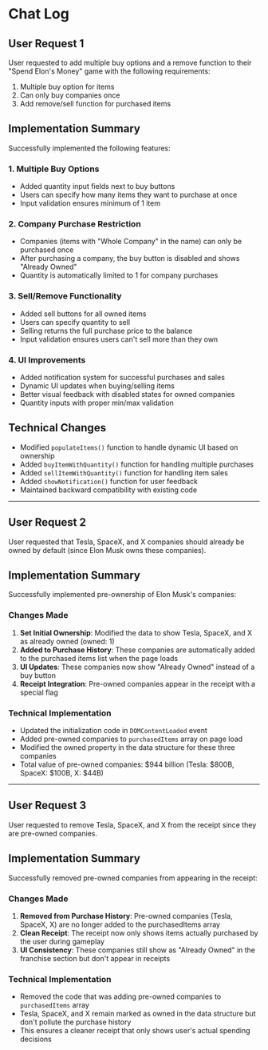 # Chat Log

## User Request 1
User requested to add multiple buy options and a remove function to their "Spend Elon's Money" game with the following requirements:
1. Multiple buy option for items
2. Can only buy companies once
3. Add remove/sell function for purchased items

## Implementation Summary
Successfully implemented the following features:

### 1. Multiple Buy Options
- Added quantity input fields next to buy buttons
- Users can specify how many items they want to purchase at once
- Input validation ensures minimum of 1 item

### 2. Company Purchase Restriction
- Companies (items with "Whole Company" in the name) can only be purchased once
- After purchasing a company, the buy button is disabled and shows "Already Owned"
- Quantity is automatically limited to 1 for company purchases

### 3. Sell/Remove Functionality
- Added sell buttons for all owned items
- Users can specify quantity to sell
- Selling returns the full purchase price to the balance
- Input validation ensures users can't sell more than they own

### 4. UI Improvements
- Added notification system for successful purchases and sales
- Dynamic UI updates when buying/selling items
- Better visual feedback with disabled states for owned companies
- Quantity inputs with proper min/max validation

## Technical Changes
- Modified `populateItems()` function to handle dynamic UI based on ownership
- Added `buyItemWithQuantity()` function for handling multiple purchases
- Added `sellItemWithQuantity()` function for handling item sales
- Added `showNotification()` function for user feedback
- Maintained backward compatibility with existing code

---

## User Request 2
User requested that Tesla, SpaceX, and X companies should already be owned by default (since Elon Musk owns these companies).

## Implementation Summary
Successfully implemented pre-ownership of Elon Musk's companies:

### Changes Made
1. **Set Initial Ownership**: Modified the data to show Tesla, SpaceX, and X as already owned (owned: 1)
2. **Added to Purchase History**: These companies are automatically added to the purchased items list when the page loads
3. **UI Updates**: These companies now show "Already Owned" instead of a buy button
4. **Receipt Integration**: Pre-owned companies appear in the receipt with a special flag

### Technical Implementation
- Updated the initialization code in `DOMContentLoaded` event
- Added pre-owned companies to `purchasedItems` array on page load
- Modified the owned property in the data structure for these three companies
- Total value of pre-owned companies: $944 billion (Tesla: $800B, SpaceX: $100B, X: $44B)

---

## User Request 3
User requested to remove Tesla, SpaceX, and X from the receipt since they are pre-owned companies.

## Implementation Summary
Successfully removed pre-owned companies from appearing in the receipt:

### Changes Made
1. **Removed from Purchase History**: Pre-owned companies (Tesla, SpaceX, X) are no longer added to the purchasedItems array
2. **Clean Receipt**: The receipt now only shows items actually purchased by the user during gameplay
3. **UI Consistency**: These companies still show as "Already Owned" in the franchise section but don't appear in receipts

### Technical Implementation
- Removed the code that was adding pre-owned companies to `purchasedItems` array
- Tesla, SpaceX, and X remain marked as owned in the data structure but don't pollute the purchase history
- This ensures a cleaner receipt that only shows user's actual spending decisions